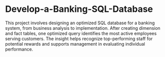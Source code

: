 # Develop-a-Banking-SQL-Database

This project involves designing an optimized SQL database for a banking system, from business analysis to implementation. After creating dimension and fact
tables, one optimized query identifies the most active employees serving customers. The insight helps recognize top-performing staff for potential rewards and supports management in evaluating individual performance.
